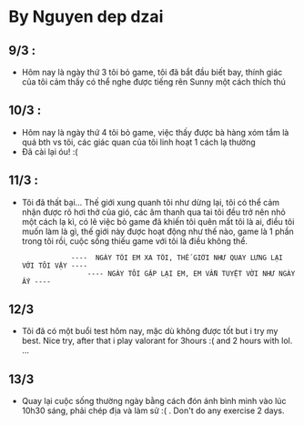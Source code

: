 # By Nguyen dep dzai

## 9/3 :

- Hôm nay là ngày thứ 3 tôi bỏ game, tôi đã bắt đầu biết bay, thính giác của tôi cảm thấy có thể nghe được tiếng rên Sunny một cách thích thú

## 10/3 :
- Hôm nay là ngày thứ 4 tôi bỏ game, việc thấy được bà hàng xóm tắm là quá bth vs tôi, các giác quan của tôi linh hoạt 1 cách lạ thường
- Đã cài lại óu! :(

## 11/3 :
- Tôi đã thất bại... Thế giới xung quanh tôi như dừng lại, tôi có thể cảm nhận được rõ hơi thở của gió, các âm thanh qua tai tôi đều trở nên nhỏ một cách lạ kì,
có lẽ việc bỏ game đã khiến tôi quên mất tôi là ai, điều tôi muốn làm là gì, thế giới này được hoạt động như thế nào, game là 1 phần trong tôi rồi, cuộc sống
thiếu game với tôi là điều không thể.

                  ----  NGÀY TÔI EM XA TÔI, THẾ GIỚI NHƯ QUAY LƯNG LẠI VỚI TÔI VẬY ----
                      ---- NGÀY TÔI GẶP LẠI EM, EM VẪN TUYỆT VỜI NHƯ NGÀY ẤY ----
                    
## 12/3
- Tôi đã có một buổi test hôm nay, mặc dù không được tốt but i try my best. Nice try, after that i play valorant for 3hours :( and 2 hours with lol. ... 

## 13/3 

- Quay lại cuộc sống thường ngày bằng cách đón ánh bình minh vào lúc 10h30 sáng, phải chép địa và làm sử :( . Don't do any exercise 2 days.